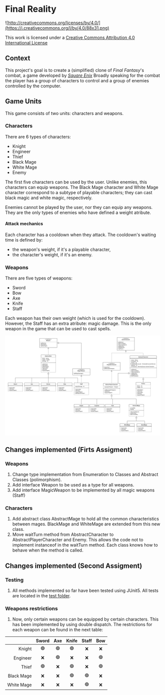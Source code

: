 Final Reality
=============

![http://creativecommons.org/licenses/by/4.0/](https://i.creativecommons.org/l/by/4.0/88x31.png)

This work is licensed under a 
[Creative Commons Attribution 4.0 International License](http://creativecommons.org/licenses/by/4.0/)

Context
-------

This project's goal is to create a (simplified) clone of _Final Fantasy_'s combat, a game developed
by [_Square Enix_](https://www.square-enix.com)
Broadly speaking for the combat the player has a group of characters to control and a group of 
enemies controlled by the computer.

Game Units
-------

This game consists of two units: characters and weapons.

### Characters

There are 6 types of characters:
- Knight
- Engineer
- Thief
- Black Mage
- White Mage 
- Enemy

The first five characters can be used by the user. Unlike enemies,
this characters can equip weapons. The Black Mage character and White
Mage character correspond to a subtype of playable characters; they
can cast black magic and white magic, respectively.

Enemies cannot be played by the user, nor they can equip any weapons.
They are the only types of enemies who have defined a weight atribute.

#### Attack mechanics

Each character has a cooldown when they attack. The cooldown's waiting
time is defined by:

- the weapon's weight, if it's a playable character,
- the character's weight, if it's an enemy.

### Weapons

There are five types of weapons:

- Sword
- Bow
- Axe
- Knife
- Staff

Each weapon has their own weight (which is used for the cooldown).
However, the Staff has an extra atribute: magic damage. This is the
only weapon in the game that can be used to cast spells.

![UML Diagram](img/UML.png)

Changes implemented (Firts Assigment)
-------

### Weapons

1. Change type implementation from Enumeration to Classes
and Abstract Classes (polimorphism).
2. Add interface Weapon to be used as a type for all weapons.
3. Add interface MagicWeapon to be implemented by all magic weapons
   (Staff)

### Characters

1. Add abstract class AbstractMage to hold all the common
characteristics between mages. BlackMage and WhiteMage are
extended from this new class.
2. Move waitTurn method from AbstractCharacter to
AbstractPlayerCharacter and Enemy. This allows the code not
to implement instanceof in the waitTurn method. Each class
knows how to behave when the method is called.

Changes implemented (Second Assigment)
-------

### Testing

1. All methods implemented so far have been tested using JUnit5.
All tests are located in the [test folder](src/test/java).

### Weapons restrictions

1. Now, only certain weapons can be equipped by certain characters.
This has been implemented by using double dispatch. The restrictions
for each weapon can be found in the next table:

|                | Sword | Axe  | Knife  | Staff  | Bow  |
|---------------:|:-----:|:----:|:------:|:------:|:----:|
|         Knight |  🟢   |  🟢  |   🟢   |   ❌    |  ❌   |
|       Engineer |   ❌   |  🟢  |   ❌    |   ❌    |  🟢  |
|          Thief |  🟢   |  ❌   |   🟢   |   ❌    |  🟢  |
|     Black Mage |   ❌   |  ❌   |   🟢   |   🟢   |  ❌   |
|     White Mage |   ❌   |  ❌   |   ❌    |   🟢   |  ❌   |